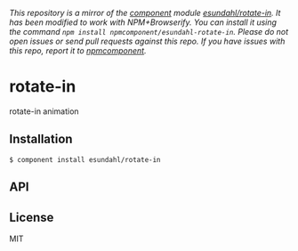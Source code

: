 *This repository is a mirror of the [component](http://component.io) module [esundahl/rotate-in](http://github.com/esundahl/rotate-in). It has been modified to work with NPM+Browserify. You can install it using the command `npm install npmcomponent/esundahl-rotate-in`. Please do not open issues or send pull requests against this repo. If you have issues with this repo, report it to [npmcomponent](https://github.com/airportyh/npmcomponent).*

# rotate-in

  rotate-in animation

## Installation

    $ component install esundahl/rotate-in

## API

   

## License

  MIT
